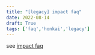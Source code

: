 ```yaml
---
title: "[legacy] impact faq"
date: 2022-08-14
draft: True
tags: ['faq','honkai','legacy']
---
```

see [impact faq](https://hanadoc.vercel.app/legacy_impact_faq.html/)
